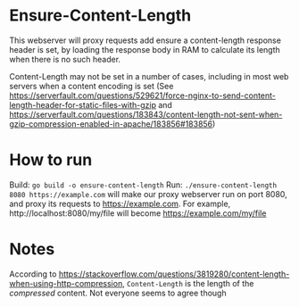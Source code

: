 # Ensure-Content-Length

This webserver will proxy requests add ensure a content-length response header is set, by loading the response body in RAM to calculate its length when there is no such header.

Content-Length may not be set in a number of cases, including in most web servers when a content encoding is set (See https://serverfault.com/questions/529621/force-nginx-to-send-content-length-header-for-static-files-with-gzip and https://serverfault.com/questions/183843/content-length-not-sent-when-gzip-compression-enabled-in-apache/183856#183856)

# How to run
Build:
`go build -o ensure-content-length`
Run:
`./ensure-content-length 8080 https://example.com` will make our proxy webserver run on port 8080, and proxy its requests to https://example.com. For example, http://localhost:8080/my/file will become https://example.com/my/file

# Notes
According to https://stackoverflow.com/questions/3819280/content-length-when-using-http-compression, `Content-Length` is the length of the *compressed* content. Not everyone seems to agree though
